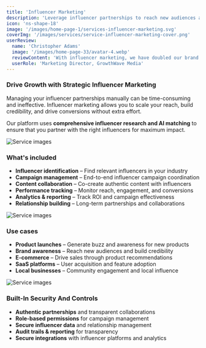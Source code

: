 ```yaml
---
title: 'Influencer Marketing'
description: 'Leverage influencer partnerships to reach new audiences and build brand credibility with strategic influencer campaigns.'
icon: 'ns-shape-18'
image: '/images/home-page-1/services-influencer-marketing.svg'
coverImg: '/images/services/service-influencer-marketing-cover.png'
userReview:
  name: 'Christopher Adams'
  image: '/images/home-page-33/avatar-4.webp'
  reviewContent: 'With influencer marketing, we have doubled our brand reach while cutting customer acquisition costs in half. It has become a vital part of our growth strategy.'
  userRole: 'Marketing Director, GrowthWave Media'
---
```


### Drive Growth with Strategic Influencer Marketing

Managing your influencer partnerships manually can be time-consuming and ineffective. Influencer marketing allows you to scale your reach, build credibility, and drive conversions without extra effort.

Our platform uses **comprehensive influencer research and AI matching** to ensure that you partner with the right influencers for maximum impact.

![Service images](/images/services/service-details-1.png)

### What's included

- **Influencer identification** – Find relevant influencers in your industry
- **Campaign management** – End-to-end influencer campaign coordination
- **Content collaboration** – Co-create authentic content with influencers
- **Performance tracking** – Monitor reach, engagement, and conversions
- **Analytics & reporting** – Track ROI and campaign effectiveness
- **Relationship building** – Long-term partnerships and collaborations

![Service images](/images/services/service-details-2.png)

### Use cases

- **Product launches** – Generate buzz and awareness for new products
- **Brand awareness** – Reach new audiences and build credibility
- **E-commerce** – Drive sales through product recommendations
- **SaaS platforms** – User acquisition and feature adoption
- **Local businesses** – Community engagement and local influence

![Service images](/images/services/service-details-3.jpg)

### Built-In Security And Controls

- **Authentic partnerships** and transparent collaborations
- **Role-based permissions** for campaign management
- **Secure influencer data** and relationship management
- **Audit trails & reporting** for transparency
- **Secure integrations** with influencer platforms and analytics
